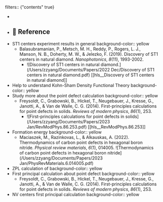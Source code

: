 filters:: {"contents" true}

-
- ## 🔖 Reference
- ST1 centers experiment results in general
  background-color:: yellow
	- Balasubramanian, P., Metsch, M. H., Reddy, P., Rogers, L. J., Manson, N. B., Doherty, M. W., & Jelezko, F. (2019). Discovery of ST1 centers in natural diamond. *Nanophotonics*, *8*(11), 1993-2002.
		- ![Discovery of ST1 centers in natural diamond.](/Users/zzyang/Documents/Papers/2022 Dec/Discovery of ST1 centers in natural diamond.pdf) [[hls__Discovery of ST1 centers in natural diamond]]
- Help to understand Kohn-Sham Density Functional Theory
  background-color:: yellow
- Study more about the point defect calculation
  background-color:: yellow
	- Freysoldt, C., Grabowski, B., Hickel, T., Neugebauer, J., Kresse, G., Janotti, A., & Van de Walle, C. G. (2014). First-principles calculations for point defects in solids. _Reviews of modern physics_, _86_(1), 253.
		- ![First-principles calculations for point defects in solids](/Users/zzyang/Documents/Papers/2023 Jan/RevModPhys.86.253.pdf) [[hls__RevModPhys.86.253]]
- Formation energy
  background-color:: yellow
	- Maciaszek, M., Razinkovas, L., & Alkauskas, A. (2022). Thermodynamics of carbon point defects in hexagonal boron nitride. _Physical review materials_, _6_(1), 014005. ![Thermodynamics of carbon point defects in hexagonal boron nitride](/Users/zzyang/Documents/Papers/2023 Jan/PhysRevMaterials.6.014005.pdf)
- ZPL calculation of
  background-color:: yellow
- First principal calculation about point defect
  background-color:: yellow
	- Freysoldt, C., Grabowski, B., Hickel, T., Neugebauer, J., Kresse, G., Janotti, A., & Van de Walle, C. G. (2014). First-principles calculations for point defects in solids. *Reviews of modern physics*, *86*(1), 253.
- NV centers first principal calculation
  background-color:: yellow